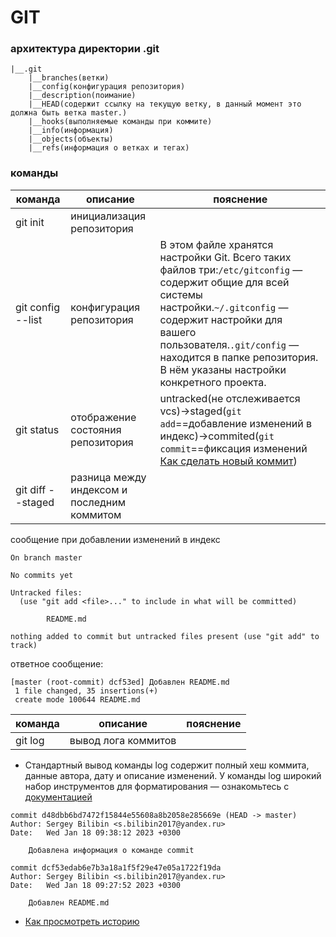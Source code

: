 # GIT

### архитектура директории .git

```
|__.git
    |__branches(ветки)
    |__config(конфигурация репозитория)
    |__description(поимание)
    |__HEAD(содержит ссылку на текущую ветку, в данный момент это должна быть ветка master.)
    |__hooks(выполняемые команды при коммите)
    |__info(информация)
    |__objects(объекты)
    |__refs(информация о ветках и тегах)
```

### команды

|команда|описание|пояснение|
|---|---|---|
|git init|инициализация репозитория||
|git config --list|конфигурация репозитория|В этом файле хранятся настройки Git. Всего таких файлов три:```/etc/gitconfig``` — содержит общие для всей системы настройки.```~/.gitconfig``` — содержит настройки для вашего пользователя.```.git/config``` — находится в папке репозитория. В нём указаны настройки конкретного проекта.|
|git status|отображение состояния репозитория|untracked(не отслеживается vcs)->staged(```git add```==добавление изменений в индекс)->commited(```git commit```==фиксация изменений [Как сделать новый коммит](./commmit_help.md))|
|git diff --staged|разница между индексом и последним коммитом||

сообщение при добавлении изменений в индекс
```
On branch master

No commits yet

Untracked files:
  (use "git add <file>..." to include in what will be committed)

        README.md

nothing added to commit but untracked files present (use "git add" to track)
```

ответное сообщение:
```
[master (root-commit) dcf53ed] Добавлен README.md
 1 file changed, 35 insertions(+)
 create mode 100644 README.md
```

команда|описание|пояснение|
|---|---|---|
|git log|вывод лога коммитов||

* Стандартный вывод команды log содержит полный хеш коммита, данные автора, дату и описание изменений. У команды log широкий набор инструментов для форматирования — ознакомьтесь с [документацией](https://git-scm.com/book/ru/v2/%D0%9E%D1%81%D0%BD%D0%BE%D0%B2%D1%8B-Git-%D0%9F%D1%80%D0%BE%D1%81%D0%BC%D0%BE%D1%82%D1%80-%D0%B8%D1%81%D1%82%D0%BE%D1%80%D0%B8%D0%B8-%D0%BA%D0%BE%D0%BC%D0%BC%D0%B8%D1%82%D0%BE%D0%B2)

```
commit d48dbb6bd7472f15844e55608a8b2058e285669e (HEAD -> master)
Author: Sergey Bilibin <s.bilibin2017@yandex.ru>
Date:   Wed Jan 18 09:38:12 2023 +0300

    Добавлена информация о команде commit

commit dcf53edab6e7b3a18a1f5f29e47e05a1722f19da
Author: Sergey Bilibin <s.bilibin2017@yandex.ru>
Date:   Wed Jan 18 09:27:52 2023 +0300

    Добавлен README.md
```

- [Как просмотреть историю](./log_help.md)
